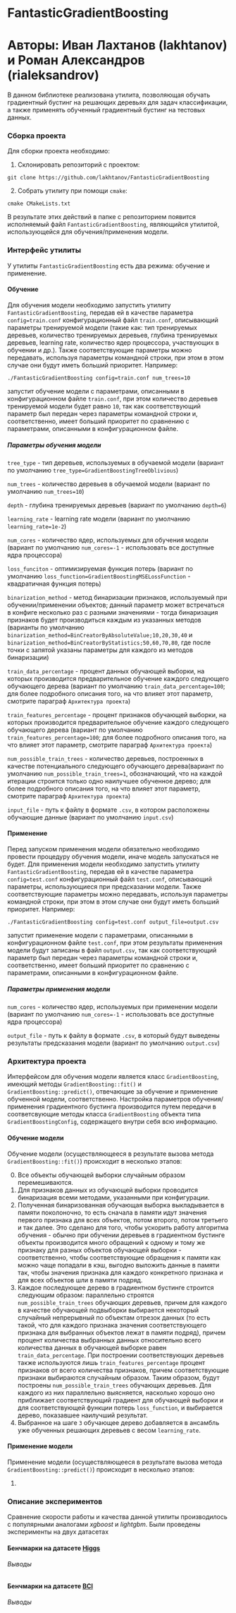 # FantasticGradientBoosting
# Авторы: Иван Лахтанов (lakhtanov) и Роман Александров (rialeksandrov)

В данном библиотеке реализована утилита, позволяющая обучать градиентный бустинг на решающих деревьях для задач классификации, а также применять обученный градиентный бустинг на тестовых данных.

### Сборка проекта
Для сборки проекта необходимо:
1. Склонировать репозиторий с проектом:

`git clone https://github.com/lakhtanov/FantasticGradientBoosting`

2. Собрать утилиту при помощи `cmake`:

`cmake CMakeLists.txt`

В результате этих действий в папке с репозиторием появится исполняемый файл `FantasticGradientBoosting`, являющийся утилитой, использующейся для обучения/применения модели.

### Интерфейс утилиты
У утилиты `FantasticGradientBoosting` есть два режима: обучение и применение.

#### Обучение
Для обучения модели необходимо запустить утилиту `FantasticGradientBoosting`, передав ей в качестве параметра `config=train.conf` конфигурационный файл `train.conf`, описывающий параметры тренируемой модели (такие как: тип тренируемых деревьев, количество тренируемых деревьев, глубина тренируемых деревьев, learning rate, количество ядер процессора, участвующих в обучении и др.). Также соответствующие параметры можно передавать, используя параметры командной строки, при этом в этом случае они будут иметь больший приоритет. Например:

`./FantasticGradientBoosting config=train.conf num_trees=10`

запустит обучение модели с параметрами, описанными в конфигурационном файле `train.conf`, при этом количество деревьев тренируемой модели будет равно `10`, так как соответствующий параметр был передан через параметры командной строки и, соответственно, имеет больший приоритет по сравнению с параметрами, описанными в конфигурационном файле.

##### Параметры обучения модели
`tree_type` - тип деревьев, используемых в обучаемой модели (вариант по умолчанию `tree_type=GradientBoostingTreeOblivious`)

`num_trees` - количество деревьев в обучаемой модели (вариант по умолчанию `num_trees=10`)

`depth` - глубина тренируемых деревьев (вариант по умолчанию `depth=6`)

`learning_rate` - learning rate модели (вариант по умолчанию `learning_rate=1e-2`)

`num_cores` - количество ядер, используемых для обучения модели (вариант по умолчанию `num_cores=-1` - использовать все доступные ядра процессора)

`loss_funciton` - оптимизируемая функция потерь (вариант по умолчанию `loss_function=GradientBoostingMSELossFunction` - квадратичная функция потерь)

`binarization_method` - метод бинаризации признаков, используемый при обучении/применении объектов; данный параметр может встречаться в конфиге несколько раз с разными значениями - тогда бинаризация признаков будет производиться каждым из указанных методов (варианты по умолчанию `binarization_method=BinCreatorByAbsoluteValue;10,20,30,40` и `binarization_method=BinCreatorByStatistics;50,60,70,80`, где после точки с запятой указаны параметры для каждого из методов бинаризации)

`train_data_percentage` - процент данных обучающей выборки, на которых производится предварительное обучение каждого следующего обучающего дерева (вариант по умолчанию `train_data_percentage=100`; для более подробного описания того, на что влияет этот параметр, смотрите параграф `Архитектура проекта`)

`train_features_percentage` - процент признаков обучающей выборки, на которых производится предварительное обучение каждого следующего обучающего дерева (вариант по умолчанию `train_features_percentage=100`; для более подробного описания того, на что влияет этот параметр, смотрите параграф `Архитектура проекта`)

`num_possible_train_trees` - количество деревьев, построенных в качестве потенциального следующего обучающего дерева(вариант по умолчанию `num_possible_train_trees=1`, обозначающий, что на каждой итерации строится только одно наилучшее обученное дерево; для более подробного описания того, на что влияет этот параметр, смотрите параграф `Архитектура проекта`)

`input_file` - путь к файлу в формате `.csv`, в котором расположены обучающие данные (вариант по умолчанию `input.csv`)

#### Применение
Перед запуском применения модели обязательно необходимо провести процедуру обучения модели, иначе модель запускаться не будет. Для применения модели необходимо запустить утилиту `FantasticGradientBoosting`, передав ей в качестве параметра `config=test.conf` конфигурационный файл `test.conf`, описывающий параметры, использующиеся при предсказании модели. Также соответствующие параметры можно передавать, используя параметры командной строки, при этом в этом случае они будут иметь больший приоритет. Например:

`./FantasticGradientBoosting config=test.conf output_file=output.csv`

запустит применение модели с параметрами, описанными в конфигурационном файле `test.conf`, при этом результаты применения модели будут записаны в файл `output.csv`, так как соответствующий параметр был передан через параметры командной строки и, соответственно, имеет больший приоритет по сравнению с параметрами, описанными в конфигурационном файле.

##### Параметры применения модели

`num_cores` - количество ядер, используемых при применении модели (вариант по умолчанию `num_cores=-1` - использовать все доступные ядра процессора)

`output_file` - путь к файлу в формате `.csv`, в который будут выведены результаты предсказания модели (вариант по умолчанию `output.csv`)

### Архитектура проекта
Интерфейсом для обучения модели является класс `GradientBoosting`, имеющий методы `GradientBoosting::fit()` и `GradientBoosting::predict()`, отвечающие за обучение и применение обученной модели, соответственно. Настройка параметров обучения/применения градиентного бустинга производится путем передачи в соответсвующие методы класса `GradientBoosting` объекта типа `GradientBoostingConfig`, содержащего внутри себя всю информацию.

#### Обучение модели
Обучение модели (осуществляющееся в результате вызова метода `GradientBoosting::fit()`) происходит в несколько этапов:

0. Все объекты обучающей выборки случайным образом перемешиваются.
1. Для признаков данных из обучающей выборки проводится бинаризация всеми методами, указанными при конфигурации.
2. Полученная бинаризованная обучающая выборка выкладывается в памяти поколоночно, то есть сначала в памяти идут значения первого признака для всех объектов, потом второго, потом третьего и так далее. Это сделано для того, чтобы ускорить работу алгоритма обучения - обычно при обучении деревьев в градиентном бустинге объекты производится много обращений к одному и тому же признаку для разных объектов обучающей выборки - соответственно, чтобы соответствующие обращения к памяти как можно чаще попадали в кэш, выгодно выложить данные в памяти так, чтобы значения признака для каждого конкретного признака и для всех объектов шли в памяти подряд.
3. Каждое последующее дерево в градиентном бустинге строится следующим образом: параллельно строятся `num_possible_train_trees` обучающих деревьев, причем для каждого в качестве обучающей подвыборки выбирается некоторый случайный непрерывный по объектам отрезок данных (то есть такой, что для каждого признака значения соответствующего признака для выбранных объектов лежат в памяти подряд), причем процент количества выбранных данных относительно всего количества данных в обучающей выборке равен `train_data_percentage`. При построении соответствующих деревьев также используются лишь `train_features_percentage` процент признаков от всего количества признаков, причем соответствующие признаки выбираются случайным образом. Таким образом, будут построены `num_possible_train_trees` обучающих деревьев. Для каждого из них параллельно выясняется, насколько хорошо оно приближает соответствующий градиент для обучающей выборки и для соответствующей функции потерь `loss_function`, и выбирается дерево, показавшее наилучший результат.
4. Выбранное на шаге `3` обучающее дерево добавляется в ансамбль уже обученных решающих деревьев с весом `learning_rate`.

#### Применение модели
Применение модели (осуществляющееся в результате вызова метода `GradientBoosting::predict()`) происходит в несколько этапов:

1. 

### Описание экспериментов
Сравнение скорости работы и качества данной утилиты производилось с популярными аналогами *xgboost* и *lightgbm*. Были проведены эксперименты на двух датасетах

#### Бенчмарки на датасете [Higgs](https://www.kaggle.com/c/higgs-boson/data)

###### Выводы

#### Бенчмарки на датасете [BCI](https://www.kaggle.com/c/inria-bci-challenge#evaluation)

###### Выводы
